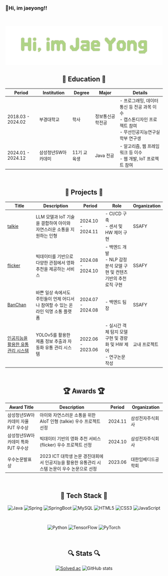 ### 👋Hi, im jaeyong!! 

<br>

<div align = "center">

![jaeyong](/jaeyong.jpg)

## 📘 Education 📘

| Period        | Institution            | Degree        | Major              | Details                                |
|---------------|------------------------|---------------|--------------------|----------------------------------------|
| 2018.03 - 2024.02 | 부경대학교        | 학사      | 정보통신공학전공   | - 프로그래밍, 데이터 통신 등 전공 과목 이수 <br> - 캡스톤디자인 프로젝트 참여 <br> - 무선인공지능연구실 학부 연구생 |
| 2024.01 - 2024.12 | 삼성청년SW아카데미   | 11기 교육생    | Java 전공   | - 알고리즘, 웹 프레임워크 등 이수 <br> - 웹 개발, IoT 프로젝트 참여 |

<br>

## 📂 Projects 📂

| Title         | Description                     | Period        | Role               | Organization          |
|-----------------------|---------------------------------|---------------|--------------------|-----------------------|
| [talkie]() | LLM 모델과 IoT 기술을 결합하여 아이와 자연스러운 소통을 지원하는 인형 | 2024.10 - 2024.11 | - CI/CD 구축 <br> - 센서 및 HW 제어 구현  | SSAFY |
| [flicker]() | 빅데이터를 기반으로 다양한 관점에서 영화 추천을 제공하는 서비스 | 2024.08 - 2024.10 | - 백엔드 개발 <br> - NLP 감정분석 모델 구현 및 컨텐츠 기반의 추천 로직 구현  | SSAFY |
| [BanChan]()  | 바쁜 일상 속에서도 주민들이 언제 어디서나 참여할 수 있는 온라인 익명 소통 플랫폼 | 2024.07 - 2024.08 | - 백엔드 팀장     | SSAFY |
| [인공지능을 활용한 유통관리 시스템]()  | YOLOv5를 활용한 제품 정보 추출과 자동화 유통 관리 시스템 | 2022.06 - 2023.06 | - 실시간 객체 탐지 모델 구현 및 경량화 및 HW 제어 <br> - 연구논문 작성      | 교내 프로젝트  |


<br>

## 🏆 Awards 🏆

| Award Title                  | Description                                            | Period     | Organization         |
|------------------------|--------------------------------------------------|------------|---------------------|
| 삼성청년SW아카데미 자율 PJT 우수상 | 아이와 자연스러운 소통을 위한 AIoT 인형 (talkie) 우수 프로젝트 선정   | 2024.11    | 삼성전자주식회사   |
| 삼성청년SW아카데미 특화 PJT 우수상      | 빅데이터 기반의 영화 추천 서비스 (flicker) 우수 프로젝트 선정        | 2024.10    | 삼성전자주식회사  |
| 우수논문발표상  | 2023 ICT 대학생 논문 경진대회에서 인공지능을 활용한 유통관리 시스템 논문이 우수 논문으로 선정  | 2023.06    | 대한임베디드공학회 |

<br>

## 🌱 Tech Stack  🌱

![Java](https://img.shields.io/badge/Java-007396?style=for-the-badge&logo=Java&logoColor=white)
![Spring](https://img.shields.io/badge/Spring-6DB33F?style=for-the-badge&logo=Spring&logoColor=white)
![SpringBoot](https://img.shields.io/badge/SpringBoot-6DB33F?style=for-the-badge&logo=SpringBoot&logoColor=white)
![MySQL](https://img.shields.io/badge/mysql-%234479A1?style=for-the-badge&logo=mysql&logoColor=white)
![HTML5](https://img.shields.io/badge/html5-E34F26.svg?style=for-the-badge&logo=html5&logoColor=white)
![CSS3](https://img.shields.io/badge/css3-1572B6.svg?style=for-the-badge&logo=css3&logoColor=white)
![JavaScript](https://img.shields.io/badge/Javascript-ffb13b?style=for-the-badge&logo=javascript&logoColor=white)

<br>

![Python](https://img.shields.io/badge/python-3670A0?style=for-the-badge&logo=python&logoColor=ffdd54)
![TensorFlow](https://img.shields.io/badge/tensorflow-%23FF6F00?style=for-the-badge&logo=tensorflow&logoColor=ffdd54)
![PyTorch](https://img.shields.io/badge/pytorch-%23EE4C2C?style=for-the-badge&logo=pytorch&logoColor=white)

<br>

## 🔍 Stats 🔍

[![Solved.ac](http://mazassumnida.wtf/api/generate_badge?boj=wodyddldl333)](https://solved.ac/wodyddldl333) ![GitHub stats](https://github-readme-stats.vercel.app/api/top-langs/?username=wodyddldl333&layout=compact&theme=nord&hide_border=true)



</div>
